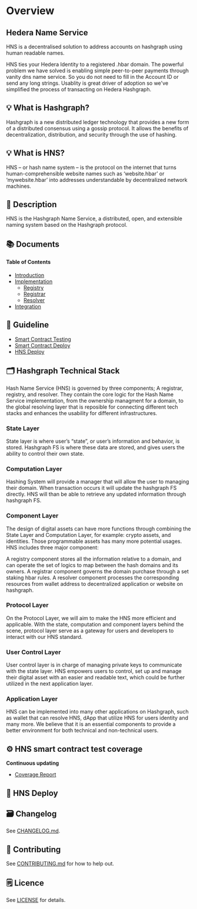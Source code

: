 

# Overview

## Hedera Name Service
HNS is a decentralised solution to address accounts on hashgraph using human readable names.

HNS ties your Hedera Identity to a registered .hbar domain. The powerful problem we have solved is enabling simple peer-to-peer payments through vanity dns name service. So you do not need to fill in the Account ID or send any long strings. Usablity is great driver of adoption so we've simplified the process of transacting on Hedera Hashgraph.

## 💡 What is Hashgraph?
Hashgraph is a new distributed ledger technology that provides a new form of a distributed consensus using a gossip protocol. It allows the benefits of decentralization, distribution, and security through the use of hashing.

## 💡 What is HNS?
HNS – or hash name system – is the protocol on the internet that turns human-comprehensible website names such as ‘website.hbar’ or ‘mywebsite.hbar’ into addresses understandable by decentralized network machines.

## 📝 Description

HNS is the Hashgraph Name Service, a distributed, open, and extensible naming system based on the Hashgraph protocol.

## 📚 Documents

#### Table of Contents
- [Introduction](./docs/INTRODUCTION.md)
- [Implementation](./docs/IMPLEMENTATION.md)
    - [Registry](./docs/REGISTRY.md)
    - [Registrar](./docs/REGISTRAR.md)
    - [Resolver](./docs/RESOLVER.md)
- [Integration](./docs/INTEGRATION.md)

## 📝 Guideline
- [Smart Contract Testing](./HNS/README.md)
- [Smart Contract Deploy](./guides/tut.md)
- [HNS Deploy](./guides/deploy.md)

## 🗂️ Hashgraph Technical Stack
Hash Name Service (HNS) is governed by three components; A registrar, registry, and resolver. They contain the core logic for the Hash Name Service implementation, from the ownership managment for a domain, to the global resolving layer that is reposible for connecting different tech stacks and enhances the usability for different infrastructures.

### State Layer
State layer is where user’s “state”, or user’s information and behavior, is stored. Hashgraph FS is where these data are stored, and gives users the ability to control their own state.

### Computation Layer
Hashing System will provide a manager that will allow the user to managing their domain. When transaction occurs it will update the hashgraph FS directly.  HNS will than be able to retrieve any updated information through hashgraph FS.

### Component Layer
The design of digital assets can have more functions through combining the State Layer and Computation Layer, for example: crypto assets, and identities. Those programmable assets has many more potential usages. HNS includes three major component:

A registry component stores all the information relative to a domain, and can operate the set of logics to map between the hash domains and its owners. 
A registrar component governs the domain purchase through a set staking hbar rules. 
A resolver component processes the corresponding resources from wallet address to decentralized application or website on hashgraph.

### Protocol Layer
On the Protocol Layer, we will aim to make the HNS more efficient and applicable. With the state, computation and component layers behind the scene, protocol layer serve as a gateway for users and developers to interact with our HNS standard.

### User Control Layer
User control layer is in charge of managing private keys to communicate with the state layer. HNS empowers users to control, set up and manage their digital asset with an easier and readable text, which could be further utilized in the next application layer.

### Application Layer
HNS can be implemented into many other applications on Hashgraph, such as wallet that can resolve HNS, dApp that utilize HNS for users identity and many more. We believe that it is an essential components to provide a better environment for both technical and non-technical users.

## ⚙️ HNS smart contract test coverage
__Continuous updating__
- [Coverage Report](./hns/coverage/)

## 🎯 HNS Deploy

## 🗃 Changelog
See [CHANGELOG.md](./CHANGELOG.md).

## 📣 Contributing
See [CONTRIBUTING.md](./CONTRIBUTING.md) for how to help out.

## 🗒 Licence
See [LICENSE](./LICENSE) for details.
